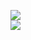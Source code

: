 [![](https://img.shields.io/badge/Made%20With-Github%20Spray-lightgrey.svg?style=for-the-badge&logo=github)](https://github.com/Annihil/github-spray#15957)  
[![](https://i.imgur.com/2DrTn0Z.gif)](https://github.com/Annihil/github-spray)
